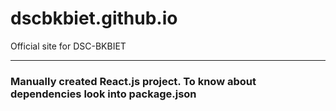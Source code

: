 # dscbkbiet.github.io
Official site for DSC-BKBIET 
_______________
### Manually created React.js project. To know about dependencies look into package.json
